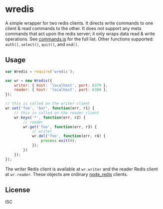 # wredis

A simple wrapper for two redis clients. It directs write commands to one client & read commands to the other. It does *not* support any meta commands that act upon the redis server; it only wraps data read & write operations. See [commands.js](https://github.com/npm/wredis/blob/master/commands.js) for the full list. Other functions supported: `auth()`, `select()`, `quit()`, and `end()`.

## Usage

```javascript
var Wredis = require('wredis');

var wr = new Wredis({
    writer: { host: 'localhost', port: 6379 },
    reader: { host: 'localhost', port: 6389 },
});

// this is called on the writer client
wr.set('foo', 'bar', function(err, r1) {
    // this is called on the reader client
    wr.keys('*', function(err, r2) {
        // reader
        wr.get('foo', function(err, r3) {
            // writer
            wr.del('foo', function(err, r4) {
                process.exit(0);
            });
        })
    });
});
```

The writer Redis client is available at `wr.writer` and the reader Redis client at `wr.reader`. These objects are ordinary [node_redis](https://github.com/mranney/node_redis) clients.

## License

ISC
